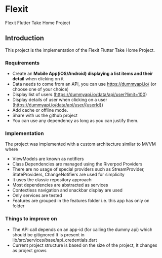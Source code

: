 # Flexit

Flexit Flutter Take Home Project

## Introduction

This project is the implementation of the Flexit Flutter Take Home Project.

### Requirements

- Create an **Mobile App(iOS/Android) displaying a list items and their detail** when clicking on it
- Data needs to come from an API, you can use https://dummyapi.io/ (or choose one of your choice)
- Display list of users (https://dummyapi.io/data/api/user?limit=100)
- Display details of user when clicking on a user (https://dummyapi.io/data/api/user/{userId})
- Add cache or offline mode.
- Share with us the github project 
- You can use any dependency as long as you can justify them.

### Implementation

The project was implemented with a custom architecture similar to MVVM where
- ViewModels are known as notifiers
- Class Dependencies are managed using the Riverpod Providers
- There are no usage of special providers such as StreamProvider, StateProviders, ChangeNotifiers are used for simplicity
- It uses the classic repository approach
- Most dependencies are abstracted as services
- Contextless navigation and snackbar display are used
- Only services are tested
- Features are grouped in the features folder i.e. this app has only on folder

### Things to improve on

- The API call depends on an app-id (for calling the dummy api) which should be gitignored It is present in lib/src/services/base/api_credentials.dart 
- Current project structure is based on the size of the project, It changes as project grows